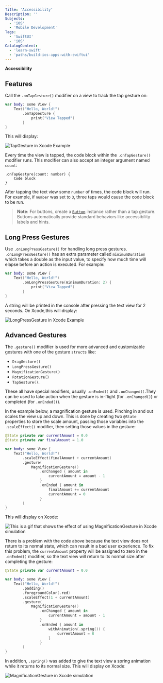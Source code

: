 ```yaml
---
Title: 'Accessibility'
Description: ''
Subjects:
  - 'iOS'
  - 'Mobile Development'
Tags:
  - 'SwiftUI'
  - 'iOS'
CatalogContent:
  - 'learn-swift'
  - 'paths/build-ios-apps-with-swiftui'
---
```


**Accessibility**

## Features

Call the `.onTapGesture()` modifier on a view to track the tap gesture on:

```swift
var body: some View {
    Text("Hello, World!")
        .onTapGesture {
            print("View Tapped")
        }
}
```

This will display:

![TapGesture in Xcode Example](https://raw.githubusercontent.com/Codecademy/docs/main/media/swiftui-gesture-tapgesture.gif)

Every time the view is tapped, the code block within the `.onTapGesture()` modifier runs. This modifier can also accept an integer argument named `count`:

```pseudo
.onTapGesture(count: number) {
    Code block
}
```

After tapping the text view some `number` of times, the code block will run. For example, if `number` was set to `3`, three taps would cause the code block to be run.

> **Note:** For buttons, create a [`Button`](https://www.codecademy.com/resources/docs/swiftui/views/button) instance rather than a tap gesture. Buttons automatically provide standard behaviors like accessibility labels and hints.

## Long Press Gestures

Use `.onLongPressGesture()` for handling long press gestures. `.onLongPressGesture()` has an extra parameter called `minimumDuration` which takes a double as the input value, to specify how much time will elapse before an action is executed. For example:

```swift
var body: some View {
    Text("Hello, World!")
        .onLongPressGesture(minimumDuration: 2) {
            print("View Tapped")
        }
}
```

A string will be printed in the console after pressing the text view for 2 seconds. On Xcode,this will display:

![LongPressGesture in Xcode Example](https://raw.githubusercontent.com/Codecademy/docs/main/media/swiftui-gesture-longgesture.gif)

## Advanced Gestures

The `.gesture()` modifier is used for more advanced and customizable gestures with one of the gesture `struct`s like:

- `DragGesture()`
- `LongPressGesture()`
- `MagnificationGesture()`
- `RotationGesture()`
- `TapGesture()`.

These all have special modifiers, usually `.onEnded()` and `.onChanged()`.They can be used to take action when the gesture is in-flight (for `.onChanged()`) or completed (for `.onEnded()`).

In the example below, a magnification gesture is used. Pinching in and out scales the view up and down. This is done by creating two `@State` properties to store the scale amount, passing those variables into the `.scaleEffect()` modifier, then setting those values in the gesture:

```swift
@State private var currentAmount = 0.0
@State private var finalAmount = 1.0

var body: some View {
    Text("Hello, World!")
        .scaleEffect(finalAmount + currentAmount)
        .gesture(
            MagnificationGesture()
                .onChanged { amount in
                    currentAmount = amount - 1
                }
                .onEnded { amount in
                    finalAmount += currentAmount
                    currentAmount = 0
                }
        )
}
```

This will display on Xcode:

![This is a gif that shows the effect of using MagnificationGesture in Xcode simulation](https://raw.githubusercontent.com/Codecademy/docs/main/media/swiftui-gesture-magnficationgesture-1.gif)

There is a problem with the code above because the text view does not return to its normal state, which can result in a bad user experience. To fix this problem, the `currentAmount` property will be assigned to zero in the `.onEnded()` modifier, so the text view will return to its normal size after completing the gesture:

```swift
@State private var currentAmount = 0.0

var body: some View {
    Text("Hello, World!")
        .padding()
        .foregroundColor(.red)
        .scaleEffect(1 + currentAmount)
        .gesture(
            MagnificationGesture()
                .onChanged { amount in
                    currentAmount = amount - 1
                }
                .onEnded { amount in
                    withAnimation(.spring()) {
                        currentAmount = 0
                    }
                }
        )
}
```

In addition, `.spring()` was added to give the text view a spring animation while it returns to its normal size. This will display on Xcode:

![MagnificationGesture in Xcode simulation](https://raw.githubusercontent.com/Codecademy/docs/main/media/swiftui-gesture-magnficationgesture-2.gif)
